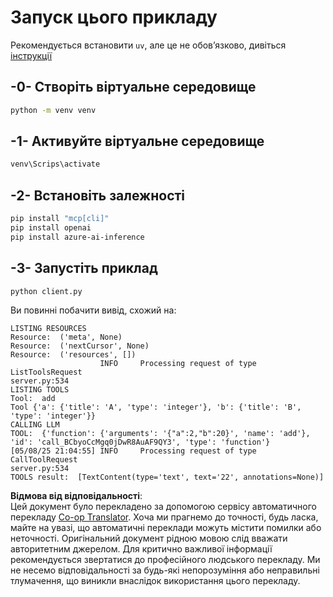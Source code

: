 <!--
CO_OP_TRANSLATOR_METADATA:
{
  "original_hash": "24531f2b6b0f7fa3839accf4dc10088a",
  "translation_date": "2025-07-13T19:18:00+00:00",
  "source_file": "03-GettingStarted/03-llm-client/solution/python/README.md",
  "language_code": "uk"
}
-->
# Запуск цього прикладу

Рекомендується встановити `uv`, але це не обов’язково, дивіться [інструкції](https://docs.astral.sh/uv/#highlights)

## -0- Створіть віртуальне середовище

```bash
python -m venv venv
```

## -1- Активуйте віртуальне середовище

```bash
venv\Scrips\activate
```

## -2- Встановіть залежності

```bash
pip install "mcp[cli]"
pip install openai
pip install azure-ai-inference
```

## -3- Запустіть приклад


```bash
python client.py
```

Ви повинні побачити вивід, схожий на:

```text
LISTING RESOURCES
Resource:  ('meta', None)
Resource:  ('nextCursor', None)
Resource:  ('resources', [])
                    INFO     Processing request of type ListToolsRequest                                                                               server.py:534
LISTING TOOLS
Tool:  add
Tool {'a': {'title': 'A', 'type': 'integer'}, 'b': {'title': 'B', 'type': 'integer'}}
CALLING LLM
TOOL:  {'function': {'arguments': '{"a":2,"b":20}', 'name': 'add'}, 'id': 'call_BCbyoCcMgq0jDwR8AuAF9QY3', 'type': 'function'}
[05/08/25 21:04:55] INFO     Processing request of type CallToolRequest                                                                                server.py:534
TOOLS result:  [TextContent(type='text', text='22', annotations=None)]
```

**Відмова від відповідальності**:  
Цей документ було перекладено за допомогою сервісу автоматичного перекладу [Co-op Translator](https://github.com/Azure/co-op-translator). Хоча ми прагнемо до точності, будь ласка, майте на увазі, що автоматичні переклади можуть містити помилки або неточності. Оригінальний документ рідною мовою слід вважати авторитетним джерелом. Для критично важливої інформації рекомендується звертатися до професійного людського перекладу. Ми не несемо відповідальності за будь-які непорозуміння або неправильні тлумачення, що виникли внаслідок використання цього перекладу.